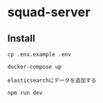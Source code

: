 # squad-server

## Install
```
cp .env.example .env

docker-compose up

elasticsearchにデータを追加する

npm run dev
```
